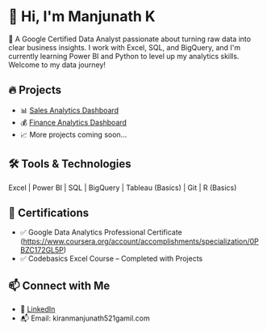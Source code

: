 # 👋 Hi, I'm Manjunath K
🎯 A Google Certified Data Analyst passionate about turning raw data into clear business insights. I work with Excel, SQL, and BigQuery, and I'm currently learning Power BI and Python to level up my analytics skills. Welcome to my data journey!

## 🔥 Projects
- 📊 [Sales Analytics Dashboard](link-here)
- 💰 [Finance Analytics Dashboard](link-here)
- 📈 More projects coming soon...

## 🛠️ Tools & Technologies
Excel | Power BI | SQL | BigQuery | Tableau (Basics) | Git | R (Basics)

## 📜 Certifications
- ✅ Google Data Analytics Professional Certificate (https://www.coursera.org/account/accomplishments/specialization/0PBZC172GL5P)
- ✅ Codebasics Excel Course – Completed with Projects

## 📫 Connect with Me
- 💼 [LinkedIn](https://www.linkedin.com/in/manjunath1999/)
- 📬 Email: kiranmanjunath521gamil.com


<!--
**Manjunath-K-1999/Manjunath-k-1999** is a ✨ _special_ ✨ repository because its `README.md` (this file) appears on your GitHub profile.

Here are some ideas to get you started:

- 🔭 I’m currently working on ...
- 🌱 I’m currently learning ...
- 👯 I’m looking to collaborate on ...
- 🤔 I’m looking for help with ...
- 💬 Ask me about ...
- 📫 How to reach me: ...
- 😄 Pronouns: ...
- ⚡ Fun fact: ...
-->
